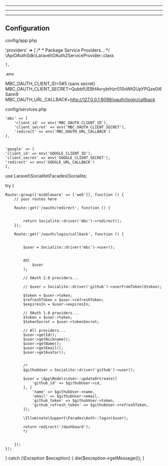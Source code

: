 
--- ---------------------------------------------------------------------------
--- ---------------------------------------------------------------------------
--- ---------------------------------------------------------------------------
## Configuration

config/app.php

'providers' => [
        /*
         * Package Service Providers...
         */
\ApiOAuthSdk\Laravel\OAuth2ServiceProvider::class
  
    ],

.env

MBC_OAUTH_CLIENT_ID=5#5 (sans secret)
MBC_OAUTH_CLIENT_SECRET=QubbfUEBHAvrybtHzr010oWtGUpYPQze0i6Sann9
MBC_OAUTH_URL_CALLBACK=http://127.0.0.1:8099/oauth/login/callback

config/services.php

    'mbc' => [
        'client_id' => env('MBC_OAUTH_CLIENT_ID'),
        'client_secret' => env('MBC_OAUTH_CLIENT_SECRET'),
        'redirect' => env('MBC_OAUTH_URL_CALLBACK')
    ],


    'google' => [
    'client_id' => env('GOOGLE_CLIENT_ID'),
    'client_secret' => env('GOOGLE_CLIENT_SECRET'),
    'redirect' => env('GOOGLE_URL_CALLBACK')
    ],



use Laravel\Socialite\Facades\Socialite;

try {

    Route::group(['middleware' => ['web']], function () {
        // your routes here

        Route::get('/oauth/redirect', function () {


            return Socialite::driver('mbc')->redirect();
        });

        Route::get('/oauth/login/callback', function () {


            $user = Socialite::driver('mbc')->user();


            dd(
                $user
            );

            // OAuth 2.0 providers...

            // $user = Socialite::driver('github')->userFromToken($token);

            $token = $user->token;
            $refreshToken = $user->refreshToken;
            $expiresIn = $user->expiresIn;

            // OAuth 1.0 providers...
            $token = $user->token;
            $tokenSecret = $user->tokenSecret;

            // All providers...
            $user->getId();
            $user->getNickname();
            $user->getName();
            $user->getEmail();
            $user->getAvatar();


            /*
            $githubUser = Socialite::driver('github')->user();

            $user = \App\Models\User::updateOrCreate([
                'github_id' => $githubUser->id,
            ], [
                'name' => $githubUser->name,
                'email' => $githubUser->email,
                'github_token' => $githubUser->token,
                'github_refresh_token' => $githubUser->refreshToken,
            ]);

            \Illuminate\Support\Facades\Auth::login($user);

            return redirect('/dashboard');
            */


        });
    });

} catch (\Exception $exception) {
die($exception->getMessage());
}

